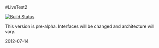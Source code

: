 #LiveTest2

[![Build Status](https://secure.travis-ci.org/phmLabs/LiveTest2.png)](http://travis-ci.org/phmLabs/LiveTest2)


This version is pre-alpha. Interfaces will be changed and architecture will vary.

2012-07-14
